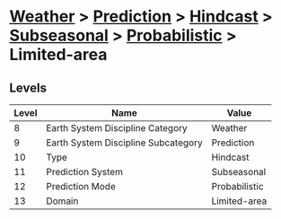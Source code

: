 # [Weather](../../../../..) > [Prediction](../../../..) > [Hindcast](../../..) > [Subseasonal](../..) > [Probabilistic](..) > Limited-area

## Levels

| Level | Name | Value |
|-----|-----|-----|
| 8 | Earth System Discipline Category | Weather |
| 9 | Earth System Discipline Subcategory | Prediction |
| 10 | Type | Hindcast |
| 11 | Prediction System | Subseasonal |
| 12 | Prediction Mode | Probabilistic |
| 13 | Domain | Limited-area |
